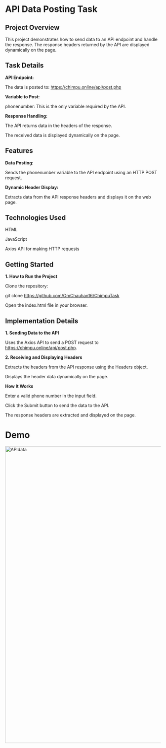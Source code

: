 # **API Data Posting Task**

## **Project Overview**

This project demonstrates how to send data to an API endpoint and handle the response. The response headers returned by the API are displayed dynamically on the page.

## **Task Details**

**API Endpoint:**

The data is posted to:
https://chimpu.online/api/post.php

**Variable to Post:**

phonenumber: This is the only variable required by the API.

**Response Handling:**

The API returns data in the headers of the response.

The received data is displayed dynamically on the page.

## **Features**

**Data Posting:**

Sends the phonenumber variable to the API endpoint using an HTTP POST request.

**Dynamic Header Display:**

Extracts data from the API response headers and displays it on the web page.


## **Technologies Used**

HTML

JavaScript

Axios API for making HTTP requests

## **Getting Started**

**1. How to Run the Project**

Clone the repository:

git clone https://github.com/OmChauhan16/ChimpuTask

Open the index.html file in your browser.

## **Implementation Details**

**1. Sending Data to the API**

Uses the Axios API to send a POST request to https://chimpu.online/api/post.php.

**2. Receiving and Displaying Headers**
   
Extracts the headers from the API response using the Headers object.

Displays the header data dynamically on the page.

**How It Works**

Enter a valid phone number in the input field.

Click the Submit button to send the data to the API.

The response headers are extracted and displayed on the page.

# **Demo**


<img width="957" alt="APIdata" src="https://github.com/user-attachments/assets/5735b7ce-453d-45fb-b58e-e688524601f0" />
